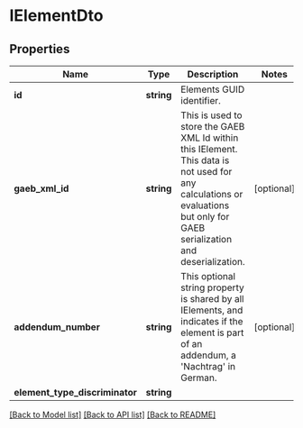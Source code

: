 # IElementDto

## Properties
Name | Type | Description | Notes
------------ | ------------- | ------------- | -------------
**id** | **string** | Elements GUID identifier. | 
**gaeb_xml_id** | **string** | This is used to store the GAEB XML Id within this IElement. This data is not used for any calculations or evaluations but only for GAEB serialization and deserialization. | [optional] 
**addendum_number** | **string** | This optional string property is shared by all IElements, and indicates if the element is part of an addendum, a &#39;Nachtrag&#39; in German. | [optional] 
**element_type_discriminator** | **string** |  | 

[[Back to Model list]](../README.md#documentation-for-models) [[Back to API list]](../README.md#documentation-for-api-endpoints) [[Back to README]](../README.md)


